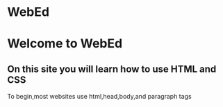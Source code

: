 # WebEd
<html><body><h1> Welcome to WebEd </h1>

<h2> On this site you will learn how to use HTML and CSS</h2>

<p> To begin,most websites use html,head,body,and paragraph tags </p>
</body></body>
